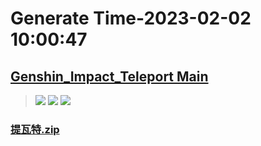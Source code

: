 # Generate Time-2023-02-02 10:00:47

## [Genshin_Impact_Teleport Main](https://github.com/Sam5440/Genshin_Impact_Teleport/edit/main/README.md)

>![](https://komarev.com/ghpvc/?username=done439)
>![](https://komarev.com/ghpvc/?username=done438)
>![](https://komarev.com/ghpvc/?username=done437)

### [提瓦特.zip](https://raw.githubusercontent.com/Sam5440/Genshin_Impact_Teleport/download/AutoGeneratePoint/Points%28SortByItemKind%29%5Bver3.1-Test%5D%5Bcn-en%5D%5B2022-10-25%5D/TeleportAll%20%5Bv3.1%5D%5B20M-2%5D%5B3M-yoffset%5D%5BCN%5D/%E6%A4%8D%E7%89%A9/%E5%A4%A9%E4%BA%91%E8%8D%89%E5%AE%9E/%E6%8F%90%E7%93%A6%E7%89%B9.zip)

